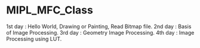 # MIPL_MFC_Class
1st day : Hello World, Drawing or Painting, Read Bitmap file.
2nd day : Basis of Image Processing.
3rd day : Geometry Image Processing.
4th day : Image Processing using LUT.
